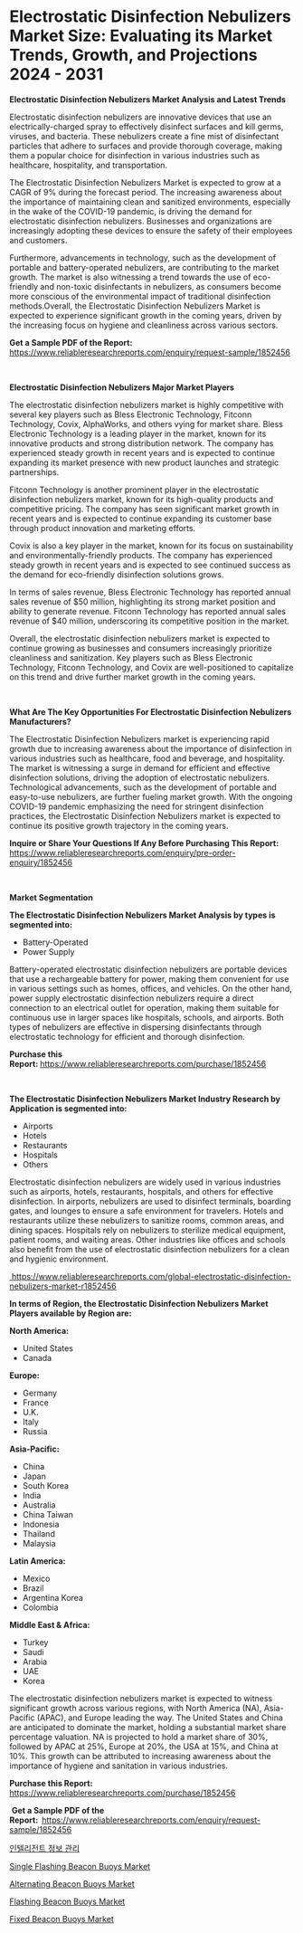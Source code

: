 <p><h1>Electrostatic Disinfection Nebulizers Market Size: Evaluating its Market Trends, Growth, and Projections 2024 - 2031</h1></p><p><strong>Electrostatic Disinfection Nebulizers Market Analysis and Latest Trends</strong></p>
<p><p>Electrostatic disinfection nebulizers are innovative devices that use an electrically-charged spray to effectively disinfect surfaces and kill germs, viruses, and bacteria. These nebulizers create a fine mist of disinfectant particles that adhere to surfaces and provide thorough coverage, making them a popular choice for disinfection in various industries such as healthcare, hospitality, and transportation.</p><p>The Electrostatic Disinfection Nebulizers Market is expected to grow at a CAGR of 9% during the forecast period. The increasing awareness about the importance of maintaining clean and sanitized environments, especially in the wake of the COVID-19 pandemic, is driving the demand for electrostatic disinfection nebulizers. Businesses and organizations are increasingly adopting these devices to ensure the safety of their employees and customers.</p><p>Furthermore, advancements in technology, such as the development of portable and battery-operated nebulizers, are contributing to the market growth. The market is also witnessing a trend towards the use of eco-friendly and non-toxic disinfectants in nebulizers, as consumers become more conscious of the environmental impact of traditional disinfection methods.Overall, the Electrostatic Disinfection Nebulizers Market is expected to experience significant growth in the coming years, driven by the increasing focus on hygiene and cleanliness across various sectors.</p></p>
<p><strong>Get a Sample PDF of the Report:&nbsp;</strong> <a href="https://www.reliableresearchreports.com/enquiry/request-sample/1852456">https://www.reliableresearchreports.com/enquiry/request-sample/1852456</a></p>
<p>&nbsp;</p>
<p><strong>Electrostatic Disinfection Nebulizers Major Market Players</strong></p>
<p><p>The electrostatic disinfection nebulizers market is highly competitive with several key players such as Bless Electronic Technology, Fitconn Technology, Covix, AlphaWorks, and others vying for market share. Bless Electronic Technology is a leading player in the market, known for its innovative products and strong distribution network. The company has experienced steady growth in recent years and is expected to continue expanding its market presence with new product launches and strategic partnerships.</p><p>Fitconn Technology is another prominent player in the electrostatic disinfection nebulizers market, known for its high-quality products and competitive pricing. The company has seen significant market growth in recent years and is expected to continue expanding its customer base through product innovation and marketing efforts.</p><p>Covix is also a key player in the market, known for its focus on sustainability and environmentally-friendly products. The company has experienced steady growth in recent years and is expected to see continued success as the demand for eco-friendly disinfection solutions grows.</p><p>In terms of sales revenue, Bless Electronic Technology has reported annual sales revenue of $50 million, highlighting its strong market position and ability to generate revenue. Fitconn Technology has reported annual sales revenue of $40 million, underscoring its competitive position in the market.</p><p>Overall, the electrostatic disinfection nebulizers market is expected to continue growing as businesses and consumers increasingly prioritize cleanliness and sanitization. Key players such as Bless Electronic Technology, Fitconn Technology, and Covix are well-positioned to capitalize on this trend and drive further market growth in the coming years.</p></p>
<p>&nbsp;</p>
<p><strong>What Are The Key Opportunities For Electrostatic Disinfection Nebulizers Manufacturers?</strong></p>
<p><p>The Electrostatic Disinfection Nebulizers market is experiencing rapid growth due to increasing awareness about the importance of disinfection in various industries such as healthcare, food and beverage, and hospitality. The market is witnessing a surge in demand for efficient and effective disinfection solutions, driving the adoption of electrostatic nebulizers. Technological advancements, such as the development of portable and easy-to-use nebulizers, are further fueling market growth. With the ongoing COVID-19 pandemic emphasizing the need for stringent disinfection practices, the Electrostatic Disinfection Nebulizers market is expected to continue its positive growth trajectory in the coming years.</p></p>
<p><strong>Inquire or Share Your Questions If Any Before Purchasing This Report:</strong> <a href="https://www.reliableresearchreports.com/enquiry/pre-order-enquiry/1852456">https://www.reliableresearchreports.com/enquiry/pre-order-enquiry/1852456</a></p>
<p>&nbsp;</p>
<p><strong>Market Segmentation</strong></p>
<p><strong>The Electrostatic Disinfection Nebulizers Market Analysis by types is segmented into:</strong></p>
<p><ul><li>Battery-Operated</li><li>Power Supply</li></ul></p>
<p><p>Battery-operated electrostatic disinfection nebulizers are portable devices that use a rechargeable battery for power, making them convenient for use in various settings such as homes, offices, and vehicles. On the other hand, power supply electrostatic disinfection nebulizers require a direct connection to an electrical outlet for operation, making them suitable for continuous use in larger spaces like hospitals, schools, and airports. Both types of nebulizers are effective in dispersing disinfectants through electrostatic technology for efficient and thorough disinfection.</p></p>
<p><strong>Purchase this Report:&nbsp;</strong><a href="https://www.reliableresearchreports.com/purchase/1852456">https://www.reliableresearchreports.com/purchase/1852456</a></p>
<p>&nbsp;</p>
<p><strong>The Electrostatic Disinfection Nebulizers Market Industry Research by Application is segmented into:</strong></p>
<p><ul><li>Airports</li><li>Hotels</li><li>Restaurants</li><li>Hospitals</li><li>Others</li></ul></p>
<p><p>Electrostatic disinfection nebulizers are widely used in various industries such as airports, hotels, restaurants, hospitals, and others for effective disinfection. In airports, nebulizers are used to disinfect terminals, boarding gates, and lounges to ensure a safe environment for travelers. Hotels and restaurants utilize these nebulizers to sanitize rooms, common areas, and dining spaces. Hospitals rely on nebulizers to sterilize medical equipment, patient rooms, and waiting areas. Other industries like offices and schools also benefit from the use of electrostatic disinfection nebulizers for a clean and hygienic environment.</p></p>
<p><a href="https://www.reliableresearchreports.com/global-electrostatic-disinfection-nebulizers-market-r1852456">&nbsp;https://www.reliableresearchreports.com/global-electrostatic-disinfection-nebulizers-market-r1852456</a></p>
<p><strong>In terms of Region, the Electrostatic Disinfection Nebulizers Market Players available by Region are:</strong></p>
<p>
    <p> <strong> North America: </strong>
        <ul>
            <li>United States</li>
            <li>Canada</li>
        </ul>
        </p> 
    <p> <strong> Europe: </strong>
        <ul>
            <li>Germany</li>
            <li>France</li>
            <li>U.K.</li>
            <li>Italy</li>
            <li>Russia</li>
        </ul>
        </p> 
    <p> <strong> Asia-Pacific: </strong>
        <ul>
            <li>China</li>
            <li>Japan</li>
            <li>South Korea</li>
            <li>India</li>
            <li>Australia</li>
            <li>China Taiwan</li>
            <li>Indonesia</li>
            <li>Thailand</li>
            <li>Malaysia</li>
        </ul>
        </p> 
    <p> <strong> Latin America: </strong>
        <ul>
            <li>Mexico</li>
            <li>Brazil</li>
            <li>Argentina Korea</li>
            <li>Colombia</li>
        </ul>
        </p> 
    <p> <strong> Middle East & Africa: </strong>
        <ul>
            <li>Turkey</li>
            <li>Saudi</li>
            <li>Arabia</li>
            <li>UAE</li>
            <li>Korea</li>
        </ul>
    </p>
    </p>
<p><p>The electrostatic disinfection nebulizers market is expected to witness significant growth across various regions, with North America (NA), Asia-Pacific (APAC), and Europe leading the way. The United States and China are anticipated to dominate the market, holding a substantial market share percentage valuation. NA is projected to hold a market share of 30%, followed by APAC at 25%, Europe at 20%, the USA at 15%, and China at 10%. This growth can be attributed to increasing awareness about the importance of hygiene and sanitation in various industries.</p></p>
<p><strong>Purchase this Report: </strong><a href="https://www.reliableresearchreports.com/purchase/1852456">https://www.reliableresearchreports.com/purchase/1852456</a></p>
<p>&nbsp;<strong>Get a Sample PDF of the Report:&nbsp;&nbsp;</strong><a href="https://www.reliableresearchreports.com/enquiry/request-sample/1852456">https://www.reliableresearchreports.com/enquiry/request-sample/1852456</a></p>
<p><strong></strong></p>
<p><p><a href="https://github.com/konokaryan/Market-Research-Report-List-2/blob/main/164781771751.md">인텔리전트 정보 관리</a></p><p><a href="https://github.com/joannesouthgate/Market-Research-Report-List-4/blob/main/single-flashing-beacon-buoys-market.md">Single Flashing Beacon Buoys Market</a></p><p><a href="https://github.com/rontaybrewer02024/Market-Research-Report-List-1/blob/main/alternating-beacon-buoys-market.md">Alternating Beacon Buoys Market</a></p><p><a href="https://github.com/sofayahoo2023/Market-Research-Report-List-5/blob/main/flashing-beacon-buoys-market.md">Flashing Beacon Buoys Market</a></p><p><a href="https://github.com/xphhkedv5/Market-Research-Report-List-1/blob/main/fixed-beacon-buoys-market.md">Fixed Beacon Buoys Market</a></p></p>